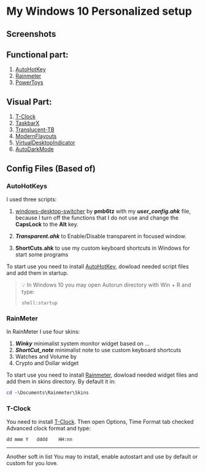 # My Windows 10 Personalized setup

## Screenshots

## Functional part:
  1. [AutoHotKey](###AutoHotKeys)
  2. [Rainmeter](###RainMeter)
  3. [PowerToys](https://github.com/microsoft/PowerToys)

## Visual Part:
  1. [T-Clock](###T-Clock)
  2. [TaskbarX](https://github.com/ChrisAnd1998/TaskbarX)
  3. [Translucent-TB](https://github.com/TranslucentTB/TranslucentTB)
  4. [ModernFlayouts](https://www.microsoft.com/en-us/p/modernflyouts-preview/9mt60qv066rp?activetab=pivot:overviewtab)
  5. [VirtualDesktopIndicator](https://github.com/zgdump/windows-virtualdesktopindicator)
  6. [AutoDarkMode](https://github.com/Armin2208/Windows-Auto-Night-Mode)

## Config Files (Based of)

### AutoHotKeys

I used three scripts:
1. [windows-desktop-switcher](https://github.com/pmb6tz/windows-desktop-switcher) by **pmb6tz** with my _**user_config.ahk**_ file, because I turn off the functions that I do not use and change the **CapsLock** to the **Alt** key.
   
2. _**Transparent.ahk**_ to Enable/Disable transparent in focused window.
   
3. **ShortCuts.ahk** to use my custom keyboard shortcuts in Windows for start some programs

To start use you need to install [AutoHotKey](https://www.autohotkey.com/), dowload needed script files and add them in startup.

>💡 In Windows 10 you may open Autorun directory with Win + R and type:
>```
>shell:startup
>```

### RainMeter

In RainMeter I use four skins:

1. _**Winky**_ minimalist system monitor widget based on ...
2. _**ShortCut_note**_ minimalist note to use custom keyboard shortcuts
3. Watches and Volume by 
4. Crypto and Dollar widget
   
To start use you need to install [Rainmeter](https://www.rainmeter.net/), dowload needed widget files and add them in skins directory. By default it in:
```powershell
cd ~\Documents\Rainmeter\Skins
```

### T-Clock

You need to install [T-Clock](https://github.com/White-Tiger/T-Clock). Then open Options, Time Format tab checked Advanced clock format and type:
```
dd mmm Y   dddd    HH:nn
```
---

Another soft in list You may to install, enable autostart and use by default or custom for you love.
